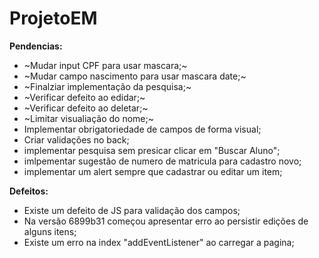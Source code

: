 # ProjetoEM

**Pendencias:**
* ~Mudar input CPF para usar mascara;~
* ~Mudar campo nascimento para usar mascara date;~
* ~Finalziar implementação da pesquisa;~
* ~Verificar defeito ao edidar;~
* ~Verificar defeito ao deletar;~
* ~Limitar visualiação do nome;~
* Implementar obrigatoriedade de campos de forma visual;
* Criar validações no back;
* implementar pesquisa sem presicar clicar em "Buscar Aluno";
* imlpementar sugestão de numero de matricula para cadastro novo;
* implementar um alert sempre que cadastrar ou editar um item;

**Defeitos:**
* Existe um defeito de JS para validação dos campos;
* Na versão 6899b31 começou apresentar erro ao persistir edições de alguns itens;
* Existe um erro na index "addEventListener" ao carregar a pagina;


